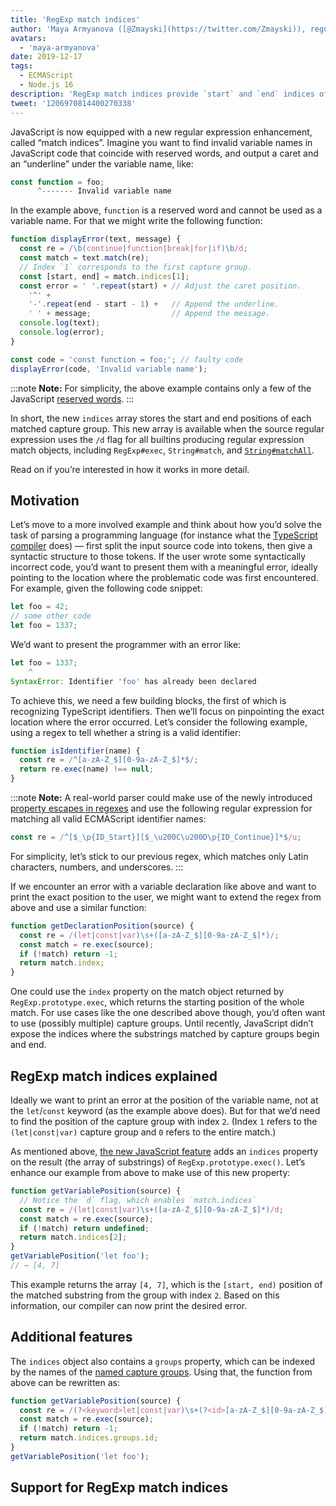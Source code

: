 ```yaml
---
title: 'RegExp match indices'
author: 'Maya Armyanova ([@Zmayski](https://twitter.com/Zmayski)), regularly expressing new features'
avatars:
  - 'maya-armyanova'
date: 2019-12-17
tags:
  - ECMAScript
  - Node.js 16
description: 'RegExp match indices provide `start` and `end` indices of each matched capture group.'
tweet: '1206970814400270338'
---
```

JavaScript is now equipped with a new regular expression enhancement, called “match indices”. Imagine you want to find invalid variable names in JavaScript code that coincide with reserved words, and output a caret and an “underline” under the variable name, like:

```js
const function = foo;
      ^------- Invalid variable name
```

In the example above, `function` is a reserved word and cannot be used as a variable name. For that we might write the following function:

```js
function displayError(text, message) {
  const re = /\b(continue|function|break|for|if)\b/d;
  const match = text.match(re);
  // Index `1` corresponds to the first capture group.
  const [start, end] = match.indices[1];
  const error = ' '.repeat(start) + // Adjust the caret position.
    '^' +
    '-'.repeat(end - start - 1) +   // Append the underline.
    ' ' + message;                  // Append the message.
  console.log(text);
  console.log(error);
}

const code = 'const function = foo;'; // faulty code
displayError(code, 'Invalid variable name');
```

:::note
**Note:** For simplicity, the above example contains only a few of the JavaScript [reserved words](https://mathiasbynens.be/notes/reserved-keywords).
:::

In short, the new `indices` array stores the start and end positions of each matched capture group. This new array is available when the source regular expression uses the `/d` flag for all builtins producing regular expression match objects, including `RegExp#exec`, `String#match`, and [`String#matchAll`](https://v8.dev/features/string-matchall).

Read on if you’re interested in how it works in more detail.

## Motivation

Let’s move to a more involved example and think about how you’d solve the task of parsing a programming language (for instance what the [TypeScript compiler](https://github.com/microsoft/TypeScript/tree/master/src/compiler) does) — first split the input source code into tokens, then give a syntactic structure to those tokens. If the user wrote some syntactically incorrect code, you’d want to present them with a meaningful error, ideally pointing to the location where the problematic code was first encountered. For example, given the following code snippet:

```js
let foo = 42;
// some other code
let foo = 1337;
```

We’d want to present the programmer with an error like:

```js
let foo = 1337;
    ^
SyntaxError: Identifier 'foo' has already been declared
```

To achieve this, we need a few building blocks, the first of which is recognizing TypeScript identifiers. Then we’ll focus on pinpointing the exact location where the error occurred. Let’s consider the following example, using a regex to tell whether a string is a valid identifier:

```js
function isIdentifier(name) {
  const re = /^[a-zA-Z_$][0-9a-zA-Z_$]*$/;
  return re.exec(name) !== null;
}
```

:::note
**Note:** A real-world parser could make use of the newly introduced [property escapes in regexes](https://github.com/tc39/proposal-regexp-unicode-property-escapes#other-examples) and use the following regular expression for matching all valid ECMAScript identifier names:

```js
const re = /^[$_\p{ID_Start}][$_\u200C\u200D\p{ID_Continue}]*$/u;
```

For simplicity, let’s stick to our previous regex, which matches only Latin characters, numbers, and underscores.
:::

If we encounter an error with a variable declaration like above and want to print the exact position to the user, we might want to extend the regex from above and use a similar function:

```js
function getDeclarationPosition(source) {
  const re = /(let|const|var)\s+([a-zA-Z_$][0-9a-zA-Z_$]*)/;
  const match = re.exec(source);
  if (!match) return -1;
  return match.index;
}
```

One could use the `index` property on the match object returned by `RegExp.prototype.exec`, which returns the starting position of the whole match. For use cases like the one described above though, you’d often want to use (possibly multiple) capture groups. Until recently, JavaScript didn’t expose the indices where the substrings matched by capture groups begin and end.

## RegExp match indices explained

Ideally we want to print an error at the position of the variable name, not at the `let`/`const` keyword (as the example above does). But for that we’d need to find the position of the capture group with index `2`. (Index `1` refers to the `(let|const|var)` capture group and `0` refers to the entire match.)

As mentioned above, [the new JavaScript feature](https://github.com/tc39/proposal-regexp-match-indices) adds an `indices` property on the result (the array of substrings) of `RegExp.prototype.exec()`. Let’s enhance our example from above to make use of this new property:

```js
function getVariablePosition(source) {
  // Notice the `d` flag, which enables `match.indices`
  const re = /(let|const|var)\s+([a-zA-Z_$][0-9a-zA-Z_$]*)/d;
  const match = re.exec(source);
  if (!match) return undefined;
  return match.indices[2];
}
getVariablePosition('let foo');
// → [4, 7]
```

This example returns the array `[4, 7]`, which is the `[start, end)` position of the matched substring from the group with index `2`. Based on this information, our compiler can now print the desired error.

## Additional features

The `indices` object also contains a `groups` property, which can be indexed by the names of the [named capture groups](https://mathiasbynens.be/notes/es-regexp-proposals#named-capture-groups). Using that, the function from above can be rewritten as:

```js
function getVariablePosition(source) {
  const re = /(?<keyword>let|const|var)\s+(?<id>[a-zA-Z_$][0-9a-zA-Z_$]*)/d;
  const match = re.exec(source);
  if (!match) return -1;
  return match.indices.groups.id;
}
getVariablePosition('let foo');
```

## Support for RegExp match indices

<feature-support chrome="90 https://bugs.chromium.org/p/v8/issues/detail?id=9548"
                 firefox="no https://bugzilla.mozilla.org/show_bug.cgi?id=1519483"
                 safari="no https://bugs.webkit.org/show_bug.cgi?id=202475"
                 nodejs="16"
                 babel="no"></feature-support>
